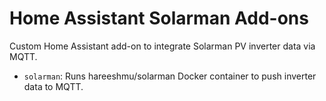 # Home Assistant Solarman Add-ons

Custom Home Assistant add-on to integrate Solarman PV inverter data via MQTT.

- `solarman`: Runs hareeshmu/solarman Docker container to push inverter data to MQTT.
